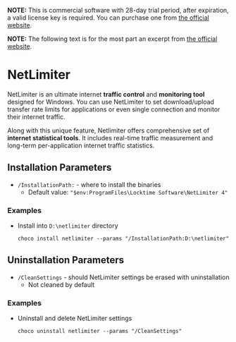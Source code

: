 **NOTE:** This is commercial software with 28-day trial period, after expiration, a valid license key is required. You can purchase one from [the official website](https://www.netlimiter.com/buy/nl4pro).

**NOTE:** The following text is for the most part an excerpt from [the official website](https://www.netlimiter.com/products/nl4).

# NetLimiter
NetLimiter is an ultimate internet **traffic control** and **monitoring tool** designed for Windows. You can use NetLimiter to set download/upload transfer rate limits for applications or even single connection and monitor their internet traffic.

Along with this unique feature, Netlimiter offers comprehensive set of **internet statistical tools**. It includes real-time traffic measurement and long-term per-application internet traffic statistics. 

## Installation Parameters
* `/InstallationPath:` - where to install the binaries
  - Default value: `"$env:ProgramFiles\Locktime Software\NetLimiter 4"`

### Examples
* Install into `D:\netlimiter` directory
  ```
  choco install netlimiter --params "/InstallationPath:D:\netlimiter"
  ```

## Uninstallation Parameters
* `/CleanSettings` - should NetLimiter settings be erased with uninstallation
  - Not cleaned by default

### Examples
* Uninstall and delete NetLimiter settings
  ```
  choco uninstall netlimiter --params "/CleanSettings"
  ```